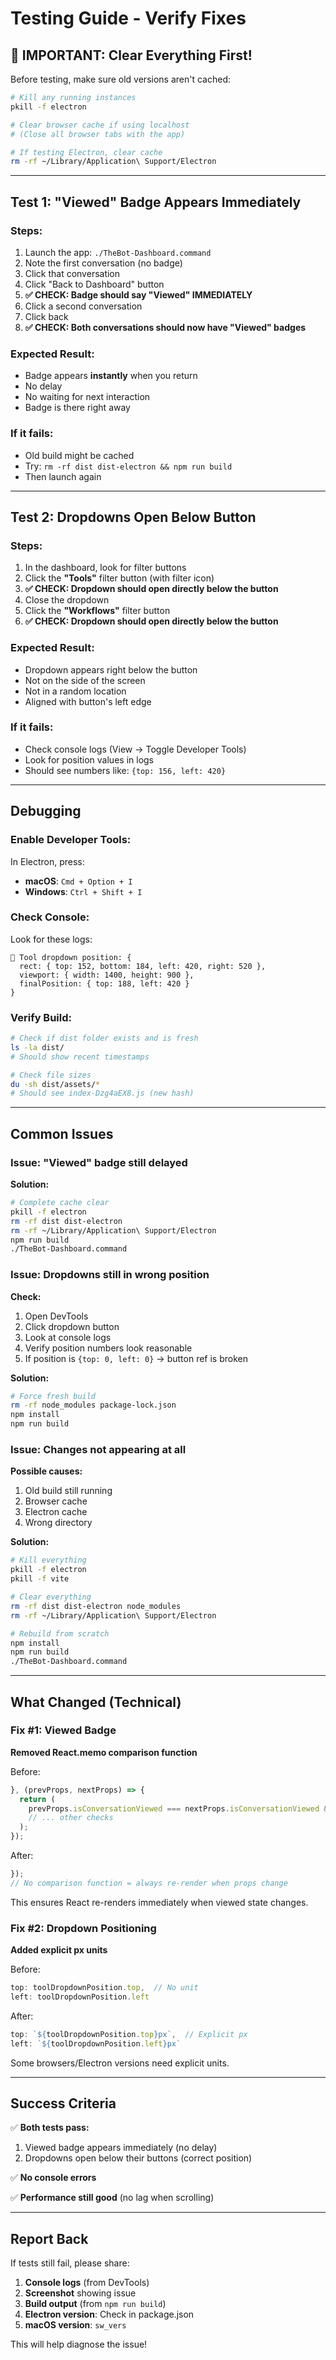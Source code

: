 # Testing Guide - Verify Fixes

## 🚨 IMPORTANT: Clear Everything First!

Before testing, make sure old versions aren't cached:

```bash
# Kill any running instances
pkill -f electron

# Clear browser cache if using localhost
# (Close all browser tabs with the app)

# If testing Electron, clear cache
rm -rf ~/Library/Application\ Support/Electron
```

---

## Test 1: "Viewed" Badge Appears Immediately

### Steps:
1. Launch the app: `./TheBot-Dashboard.command`
2. Note the first conversation (no badge)
3. Click that conversation
4. Click "Back to Dashboard" button
5. **✅ CHECK: Badge should say "Viewed" IMMEDIATELY**
6. Click a second conversation
7. Click back
8. **✅ CHECK: Both conversations should now have "Viewed" badges**

### Expected Result:
- Badge appears **instantly** when you return
- No delay
- No waiting for next interaction
- Badge is there right away

### If it fails:
- Old build might be cached
- Try: `rm -rf dist dist-electron && npm run build`
- Then launch again

---

## Test 2: Dropdowns Open Below Button

### Steps:
1. In the dashboard, look for filter buttons
2. Click the **"Tools"** filter button (with filter icon)
3. **✅ CHECK: Dropdown should open directly below the button**
4. Close the dropdown
5. Click the **"Workflows"** filter button
6. **✅ CHECK: Dropdown should open directly below the button**

### Expected Result:
- Dropdown appears right below the button
- Not on the side of the screen
- Not in a random location
- Aligned with button's left edge

### If it fails:
- Check console logs (View → Toggle Developer Tools)
- Look for position values in logs
- Should see numbers like: `{top: 156, left: 420}`

---

## Debugging

### Enable Developer Tools:
In Electron, press:
- **macOS**: `Cmd + Option + I`
- **Windows**: `Ctrl + Shift + I`

### Check Console:
Look for these logs:
```
🔧 Tool dropdown position: {
  rect: { top: 152, bottom: 184, left: 420, right: 520 },
  viewport: { width: 1400, height: 900 },
  finalPosition: { top: 188, left: 420 }
}
```

### Verify Build:
```bash
# Check if dist folder exists and is fresh
ls -la dist/
# Should show recent timestamps

# Check file sizes
du -sh dist/assets/*
# Should see index-Dzg4aEX8.js (new hash)
```

---

## Common Issues

### Issue: "Viewed" badge still delayed

**Solution:**
```bash
# Complete cache clear
pkill -f electron
rm -rf dist dist-electron
rm -rf ~/Library/Application\ Support/Electron
npm run build
./TheBot-Dashboard.command
```

### Issue: Dropdowns still in wrong position

**Check:**
1. Open DevTools
2. Click dropdown button
3. Look at console logs
4. Verify position numbers look reasonable
5. If position is `{top: 0, left: 0}` → button ref is broken

**Solution:**
```bash
# Force fresh build
rm -rf node_modules package-lock.json
npm install
npm run build
```

### Issue: Changes not appearing at all

**Possible causes:**
1. Old build still running
2. Browser cache
3. Electron cache
4. Wrong directory

**Solution:**
```bash
# Kill everything
pkill -f electron
pkill -f vite

# Clear everything
rm -rf dist dist-electron node_modules
rm -rf ~/Library/Application\ Support/Electron

# Rebuild from scratch
npm install
npm run build
./TheBot-Dashboard.command
```

---

## What Changed (Technical)

### Fix #1: Viewed Badge
**Removed React.memo comparison function**

Before:
```typescript
}, (prevProps, nextProps) => {
  return (
    prevProps.isConversationViewed === nextProps.isConversationViewed &&
    // ... other checks
  );
});
```

After:
```typescript
});
// No comparison function = always re-render when props change
```

This ensures React re-renders immediately when viewed state changes.

### Fix #2: Dropdown Positioning
**Added explicit px units**

Before:
```typescript
top: toolDropdownPosition.top,  // No unit
left: toolDropdownPosition.left
```

After:
```typescript
top: `${toolDropdownPosition.top}px`,  // Explicit px
left: `${toolDropdownPosition.left}px`
```

Some browsers/Electron versions need explicit units.

---

## Success Criteria

✅ **Both tests pass:**
1. Viewed badge appears immediately (no delay)
2. Dropdowns open below their buttons (correct position)

✅ **No console errors**

✅ **Performance still good** (no lag when scrolling)

---

## Report Back

If tests still fail, please share:

1. **Console logs** (from DevTools)
2. **Screenshot** showing issue
3. **Build output** (from `npm run build`)
4. **Electron version**: Check in package.json
5. **macOS version**: `sw_vers`

This will help diagnose the issue!

